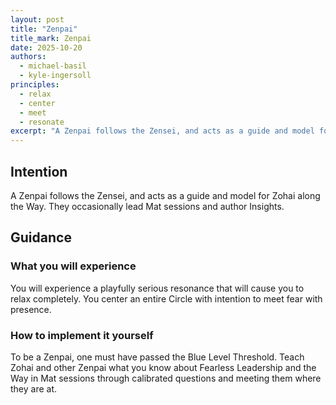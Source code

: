 ```yaml
---
layout: post
title: "Zenpai"
title_mark: Zenpai
date: 2025-10-20
authors:
  - michael-basil
  - kyle-ingersoll
principles:
  - relax
  - center
  - meet
  - resonate
excerpt: "A Zenpai follows the Zensei, and acts as a guide and model for Zohai along the Way."
---
```


## Intention

A Zenpai follows the Zensei, and acts as a guide and model for Zohai along the Way.  They occasionally lead Mat sessions and author Insights.

## Guidance

### What you will experience

You will experience a playfully serious resonance that will cause you to relax completely. You center an entire Circle with intention to meet fear with presence.

### How to implement it yourself

To be a Zenpai, one must have passed the Blue Level Threshold. Teach Zohai and other Zenpai what you know about Fearless Leadership and the Way in Mat sessions through calibrated questions and meeting them where they are at.